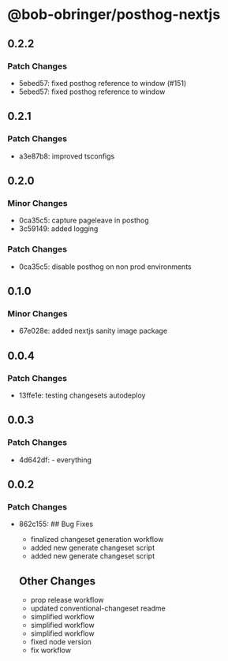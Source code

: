 # @bob-obringer/posthog-nextjs

## 0.2.2

### Patch Changes

- 5ebed57: fixed posthog reference to window (#151)
- 5ebed57: fixed posthog reference to window

## 0.2.1

### Patch Changes

- a3e87b8: improved tsconfigs

## 0.2.0

### Minor Changes

- 0ca35c5: capture pageleave in posthog
- 3c59149: added logging

### Patch Changes

- 0ca35c5: disable posthog on non prod environments

## 0.1.0

### Minor Changes

- 67e028e: added nextjs sanity image package

## 0.0.4

### Patch Changes

- 13ffe1e: testing changesets autodeploy

## 0.0.3

### Patch Changes

- 4d642df: - everything

## 0.0.2

### Patch Changes

- 862c155: ## Bug Fixes

  - finalized changeset generation workflow
  - added new generate changeset script
  - added new generate changeset script

  ## Other Changes

  - prop release workflow
  - updated conventional-changeset readme
  - simplified workflow
  - simplified workflow
  - simplified workflow
  - fixed node version
  - fix workflow

